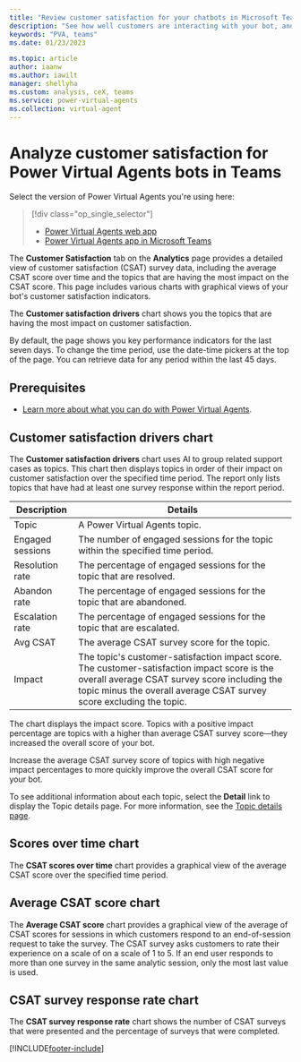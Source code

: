 ```yaml
---
title: "Review customer satisfaction for your chatbots in Microsoft Teams"
description: "See how well customers are interacting with your bot, and identify areas for improvement in the Power Virtual Agents app in Microsoft Teams."
keywords: "PVA, teams"
ms.date: 01/23/2023

ms.topic: article
author: iaanw
ms.author: iawilt
manager: shellyha
ms.custom: analysis, ceX, teams
ms.service: power-virtual-agents
ms.collection: virtual-agent
---
```


# Analyze customer satisfaction for Power Virtual Agents bots in Teams

Select the version of Power Virtual Agents you're using here:

> [!div class="op_single_selector"]
>
> - [Power Virtual Agents web app](../analytics-csat.md)
> - [Power Virtual Agents app in Microsoft Teams](analytics-csat-teams.md)

The **Customer Satisfaction** tab on the **Analytics** page provides a detailed view of customer satisfaction (CSAT) survey data, including the average CSAT score over time and the topics that are having the most impact on the CSAT score. This page includes various charts with graphical views of your bot's customer satisfaction indicators.

The **Customer satisfaction drivers** chart shows you the topics that are having the most impact on customer satisfaction.

By default, the page shows you key performance indicators for the last seven days. To change the time period, use the date-time pickers at the top of the page. You can retrieve data for any period within the last 45 days.

## Prerequisites

- [Learn more about what you can do with Power Virtual Agents](fundamentals-what-is-power-virtual-agents-teams.md).

## Customer satisfaction drivers chart

The **Customer satisfaction drivers** chart uses AI to group related support cases as topics. This chart then displays topics in order of their impact on customer satisfaction over the specified time period. The report only lists topics that have had at least one survey response within the report period.

| Description | Details |
| --- | --- |
| Topic | A Power Virtual Agents topic. |
| Engaged sessions | The number of engaged sessions for the topic within the specified time period. |
| Resolution rate | The percentage of engaged sessions for the topic that are resolved. |
| Abandon rate | The percentage of engaged sessions for the topic that are abandoned. |
| Escalation rate | The percentage of engaged sessions for the topic that are escalated. |
| Avg CSAT | The average CSAT survey score for the topic. |
| Impact | The topic's customer-satisfaction impact score. The customer-satisfaction impact score is the overall average CSAT survey score including the topic minus the overall average CSAT survey score excluding the topic. |

The chart displays the impact score. Topics with a positive impact percentage are topics with a higher than average CSAT survey score&mdash;they increased the overall score of your bot.

Increase the average CSAT survey score of topics with high negative impact percentages to more quickly improve the overall CSAT score for your bot.

To see additional information about each topic, select the **Detail** link to display the Topic details page. For more information, see the [Topic details page](analytics-topic-details-teams.md).

## Scores over time chart

The **CSAT scores over time** chart provides a graphical view of the average CSAT score over the specified time period.

## Average CSAT score chart

The **Average CSAT score** chart provides a graphical view of the average of CSAT scores for sessions in which customers respond to an end-of-session request to take the survey. The CSAT survey asks customers to rate their experience on a scale of on a scale of 1 to 5. If an end user responds to more than one survey in the same analytic session, only the most last value is used.

## CSAT survey response rate chart

The **CSAT survey response rate** chart shows the number of CSAT surveys that were presented and the percentage of surveys that were completed.

[!INCLUDE[footer-include](../includes/footer-banner.md)]
